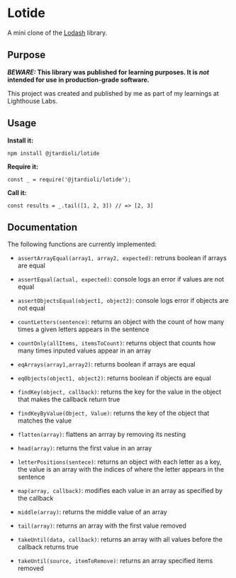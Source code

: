 # Lotide

A mini clone of the [Lodash](https://lodash.com) library.

## Purpose

**_BEWARE:_ This library was published for learning purposes. It is _not_ intended for use in production-grade software.**

This project was created and published by me as part of my learnings at Lighthouse Labs. 

## Usage

**Install it:**

`npm install @jtardioli/lotide`

**Require it:**

`const _ = require('@jtardioli/lotide');`

**Call it:**

`const results = _.tail([1, 2, 3]) // => [2, 3]`

## Documentation

The following functions are currently implemented:

* `assertArrayEqual(array1, array2, expected)`: retruns boolean if arrays are equal

* `assertEqual(actual, expected)`: console logs an error if values are not equal

* `assertObjectsEqual(object1, object2)`: console logs error if objects are not equal

* `countLetters(sentence)`: returns an object with the count of how many times a given letters appears in the sentence

* `countOnly(allItems, itemsToCount)`: returns object that counts how many times inputed values appear in an array

* `eqArrays(array1,array2)`: returns boolean if arrays are equal

* `eqObjects(object1, object2)`: returns boolean if objects are equal

* `findKey(object, callback)`: returns the key for the value in the 
object that makes the callback return true

* `findKeyByValue(Object, Value)`: returns the key of the object that matches the value

* `flatten(array)`: flattens an arrray by removing its nesting

* `head(array)`: returns the first value in an array

* `letterPositions(sentece)`: returns an object with each letter as a 
key, the value is an array with the indices of where the letter appears in the sentence

* `map(array, callback)`: modifies each value in an array as specified by the callback

* `middle(array)`: returns the middle value of an array

* `tail(array)`: returns an array with the first value removed

* `takeUntil(data, callback)`: returns an array with all values before 
the callback returns true

* `takeUntil(source, itemToRemove)`: returns an array specified items removed


